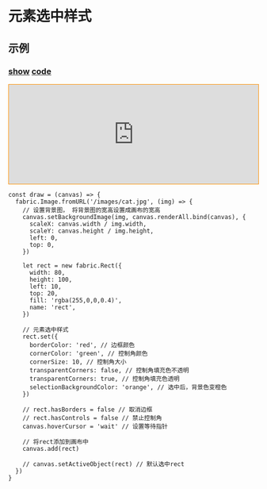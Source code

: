 # 元素选中样式

## 示例

### [**show**](https://zhuanwan.github.io/web/fabric/元素操作/元素选中样式1)  [**code**](https://github.com/zhuanwan/web/blob/mater/src/pages/fabric/元素操作/元素选中样式1.jsx)
<iframe height=200 width='100%' style="border: 1px solid #ff9000" frameborder=1 allowfullscreen="true" src="https://zhuanwan.github.io/web/fabric/元素操作/元素选中样式1">  
 </iframe>

```ts{1,20-32}
const draw = (canvas) => {
  fabric.Image.fromURL('/images/cat.jpg', (img) => {
    // 设置背景图， 将背景图的宽高设置成画布的宽高
    canvas.setBackgroundImage(img, canvas.renderAll.bind(canvas), {
      scaleX: canvas.width / img.width,
      scaleY: canvas.height / img.height,
      left: 0,
      top: 0,
    })

    let rect = new fabric.Rect({
      width: 80,
      height: 100,
      left: 10,
      top: 20,
      fill: 'rgba(255,0,0,0.4)',
      name: 'rect',
    })

    // 元素选中样式
    rect.set({
      borderColor: 'red', // 边框颜色
      cornerColor: 'green', // 控制角颜色
      cornerSize: 10, // 控制角大小
      transparentCorners: false, // 控制角填充色不透明
      transparentCorners: true, // 控制角填充色透明
      selectionBackgroundColor: 'orange', // 选中后，背景色变橙色
    })

    // rect.hasBorders = false // 取消边框
    // rect.hasControls = false // 禁止控制角
    canvas.hoverCursor = 'wait' // 设置等待指针

    // 将rect添加到画布中
    canvas.add(rect)

    // canvas.setActiveObject(rect) // 默认选中rect
  })
}
```
